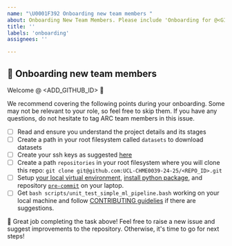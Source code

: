 ```yaml
---
name: "\U0001F392 Onboarding new team members " 
about: Onboarding New Team Members. Please include 'Onboarding for @<GITHUB_ID>' in the issue title!
title: ''
labels: 'onboarding'
assignees: ''

---
```

	
## :school_satchel: Onboarding new team members
<!--Add a welcome message tagging github username -->
Welcome @ <ADD_GITHUB_ID> :tada:	 

We recommend covering the following points during your onboarding. Some may not be relevant to your role, so feel free to skip them. If you have any questions, do not hesitate to tag ARC team members in this issue.

* [ ] Read and ensure you understand the project details and its stages
* [ ] Create a path in your root filesystem called `datasets` to download datasets
* [ ] Create your ssh keys as suggested [here](https://docs.github.com/en/authentication/connecting-to-github-with-ssh/generating-a-new-ssh-key-and-adding-it-to-the-ssh-agent)
* [ ] Create a path `repositories` in your root filesystem where you will clone this repo: `git clone git@github.com:UCL-CHME0039-24-25/<REPO_ID>.git`
* [ ] Setup [your local virtual environment](<TOADD>), [install python package](<TOADD>), and repository [`pre-commit`](<TOADD>) on your laptop.
* [ ] Get `bash scripts/unit_test_simple_ml_pipeline.bash` working on your local machine and follow [CONTRIBUTING guidelies](<TOADD>) if there are suggestions.

:tada: Great job completing the task above! Feel free to raise a new issue and suggest improvements to the repository. Otherwise, it's time to go for next steps!
